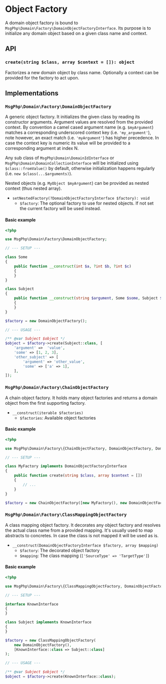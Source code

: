 # Object Factory

A domain object factory is bound to `MsgPhp\Domain\Factory\DomainObjectFactoryInterface`. Its purpose is to initialize
any domain object based on a given class name and context.

## API

### `create(string $class, array $context = []): object`

Factorizes a new domain object by class name. Optionally a context can be provided for the factory to act upon.

## Implementations

### `MsgPhp\Domain\Factory\DomainObjectFactory`

A generic object factory. It initializes the given class by reading its constructor arguments. Argument values are
resolved from the provided context. By convention a camel cased argument name (e.g. `$myArgument`) matches a
corresponding underscored context key (i.e. `'my_argument'`), note however, an exact match (i.e. `'myArgument'`) has
higher precedence. In case the context key is numeric its value will be provided to a corresponding argument at index N.

Any sub class of `MsgPhp\Domain\DomainIdInterface` or `MsgPhp\Domain\DomainCollectionInterface` will be initialized
using `$class::fromValue()` by default, otherwise initialization happens regularly (i.e. `new $class(...$arguments)`).

Nested objects (e.g. `MyObject $myArgument`) can be provided as nested context (thus nested array).

- `setNestedFactory(?DomainObjectFactoryInterface $factory): void`
    - `$factory`: The optional factory to use for nested objects. If not set the current factory will be used instead.

#### Basic example

```php
<?php

use MsgPhp\Domain\Factory\DomainObjectFactory;

// --- SETUP ---

class Some
{
    public function __construct(int $a, ?int $b, ?int $c)
    {
    }
}

class Subject
{
    public function __construct(string $argument, Some $some, Subject $otherSubject = null)
    {
    }
}

$factory = new DomainObjectFactory();

// --- USAGE ---

/** @var Subject $object */
$object = $factory->create(Subject::class, [
    'argument' =>  'value',
    'some' => [1, 2, 3],
    'other_subject' => [
        'argument' => 'other_value',
        'some' => ['a' => 1],
    ],
]);
```

### `MsgPhp\Domain\Factory\ChainObjectFactory`

A chain object factory. It holds many object factories and returns a domain object from the first supporting factory.

- `__construct(iterable $factories)`
    - `$factories`: Available object factories

#### Basic example

```php
<?php

use MsgPhp\Domain\Factory\{ChainObjectFactory, DomainObjectFactory, DomainObjectFactoryInterface};

// --- SETUP ---

class MyFactory implements DomainObjectFactoryInterface
{
    public function create(string $class, array $context = [])
    {
        // ...
    }
}

$factory = new ChainObjectFactory([new MyFactory(), new DomainObjectFactory()]);
```

### `MsgPhp\Domain\Factory\ClassMappingObjectFactory`

A class mapping object factory. It decorates any object factory and resolves the actual class name from a provided
mapping. It's usually used to map abstracts to concretes. In case the class is not mapped it will be used as is.

- `__construct(DomainObjectFactoryInterface $factory, array $mapping)`
    - `$factory`: The decorated object factory
    - `$mapping`: The class mapping (`['SourceType' => 'TargetType']`)

#### Basic example

```php
<?php

use MsgPhp\Domain\Factory\{ClassMappingObjectFactory, DomainObjectFactory};

// --- SETUP ---

interface KnownInterface
{
}

class Subject implements KnownInterface
{
}

$factory = new ClassMappingObjectFactory(
    new DomainObjectFactory(),
    [KnownInterface::class => Subject::class]
);

// --- USAGE ---

/** @var Subject $object */
$object = $factory->create(KnownInterface::class);
```
